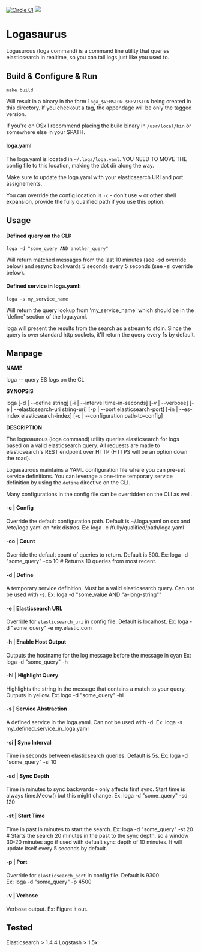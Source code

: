 [![Circle CI](https://circleci.com/gh/malnick/logasaurus/tree/master.svg?style=svg)](https://circleci.com/gh/malnick/logasaurus/tree/master)
<img style="float: center;" src="https://dl.dropboxusercontent.com/u/77193293/logasaurus.png">
# Logasaurus 
Logasurous (loga command) is a command line utility that queries elasticsearch in realtime, so you can tail logs just like you used to. 

## Build & Configure & Run

```make build```

Will result in a binary in the form ```loga_$VERSION-$REVISION``` being created in this directory. If you checkout a tag, the appendage will be only the tagged version.

If you're on OSx I recommend placing the build binary in `/usr/local/bin` or somewhere else in your $PATH. 

#### loga.yaml
The loga.yaml is located in ```~/.loga/loga.yaml```. YOU NEED TO MOVE THE config file to this location, making the dot dir along the way.

Make sure to update the loga.yaml with your elasticsearch URI and port assignements.

You can override the config location is `-c` - don't use ~ or other shell expansion, provide the fully qualified path if you use this option.

## Usage

#### Defined query on the CLI:

```loga -d "some_query AND another_query"```

Will return matched messages from the last 10 minutes (see -sd override below) and resync backwards 5 seconds every 5 seconds (see -si override below).

#### Defined service in loga.yaml:

```loga -s my_service_name```

Will return the query lookup from 'my_service_name' which should be in the 'define' section of the loga.yaml.

loga will present the results from the search as a stream to stdin. Since the query is over standard http sockets, it'll return the query every 1s by default.

## Manpage

**NAME**
  
loga -- query ES logs on the CL

**SYNOPSIS**

loga [-d | --define string] [-i | --intervel time-in-seconds] [-v | --verbose] [-e | --elasticsearch-uri string-uri] [-p | --port elasticsearch-port] [-in | --es-index elasticsearch-index] [-c | --configuration path-to-config]

**DESCRIPTION**

The logasaurous (loga command) utility queries elasticsearch for logs based on a valid elasticsearch query. All requests are made to elasticsearch's REST endpoint over HTTP (HTTPS will be an option down the road). 

Logasaurous maintains a YAML configuration file where you can pre-set service definitions. You can leverage a one-time temporary service definition by using the ```define``` directive on the CLI.  

Many configurations in the config file can be overridden on the CLI as well. 

#### -c | Config 
  Override the default configuration path. Default is ~/.loga.yaml on osx and /etc/loga.yaml on *nix distros. 
  Ex: loga -c /fully/qualified/path/loga.yaml

#### -co | Count 
  Override the default count of queries to return. Default is 500.
  Ex: loga -d "some_query" -co 10 # Returns 10 queries from most recent. 

#### -d | Define 
  A temporary service definition. Must be a valid elasticsearch query. Can not be used with -s.
  Ex: loga -d "some_value AND \"a-long-string\""

#### -e | Elasticsearch URL
  Override for `elasticsearch_uri` in config file. Default is localhost.
  Ex: loga -d "some_query" -e my.elastic.com

#### -h | Enable Host Output
  Outputs the hostname for the log message before the message in cyan
  Ex: loga -d "some_query" -h

#### -hl | Highlight Query
  Highlights the string in the message that contains a match to your query. Outputs in yellow.
  Ex: logo -d "some_query" -hl

#### -s | Service Abstraction
  A defined service in the loga.yaml. Can not be used with -d.
  Ex: loga -s my_defined_service_in_loga.yaml

#### -si | Sync Interval 
  Time in seconds between elasticsearch queries. Default is 5s.
  Ex: loga -d "some_query" -si 10

#### -sd | Sync Depth
  Time in minutes to sync backwards - only affects first sync. Start time is always time.Meow() but this might change. 
  Ex: loga -d "some_query" -sd 120

#### -st | Start Time
  Time in past in minutes to start the search.
  Ex: loga -d "some_query" -st 20 # Starts the search 20 minutes in the past to the sync depth, so a window 30-20 minutes ago if used with defualt sync depth of 10 minutes. It will update itself every 5 seconds by default.

#### -p | Port
  Override for `elasticsearch_port` in config file. Default is 9300.       
  Ex: loga -d "some_query" -p 4500

#### -v | Verbose 
  Verbose output.
  Ex: Figure it out. 

## Tested

Elasticsearch > 1.4.4
Logstash > 1.5x
